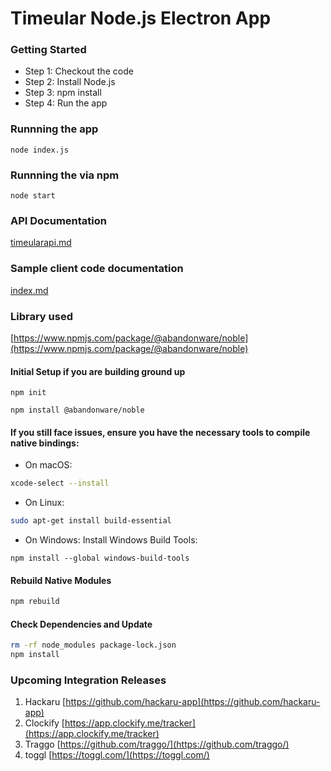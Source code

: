# Timeular Node.js Electron App

### Getting Started

- Step 1: Checkout the code
- Step 2: Install Node.js
- Step 3: npm install
- Step 4: Run the app

### Runnning the app

`node index.js`


### Runnning the via npm

`node start`

### API Documentation
[timeularapi.md](./timeularapi.md)

### Sample client code documentation

[index.md](./index.md)

### Library used
[https://www.npmjs.com/package/@abandonware/noble](https://www.npmjs.com/package/@abandonware/noble)

#### Initial Setup if you are building ground up

`npm init`

`npm install @abandonware/noble`


#### If you still face issues, ensure you have the necessary tools to compile native bindings:

- On macOS:

```bash
xcode-select --install
```

- On Linux:

```bash
sudo apt-get install build-essential
```

- On Windows: Install Windows Build Tools:
```shell
npm install --global windows-build-tools
```

#### Rebuild Native Modules

```bash
npm rebuild
```

#### Check Dependencies and Update
```bash
rm -rf node_modules package-lock.json
npm install
```

### Upcoming Integration Releases
1. Hackaru [https://github.com/hackaru-app](https://github.com/hackaru-app)
2. Clockify [https://app.clockify.me/tracker](https://app.clockify.me/tracker)
3. Traggo [https://github.com/traggo/](https://github.com/traggo/)
4. toggl [https://toggl.com/](https://toggl.com/)
